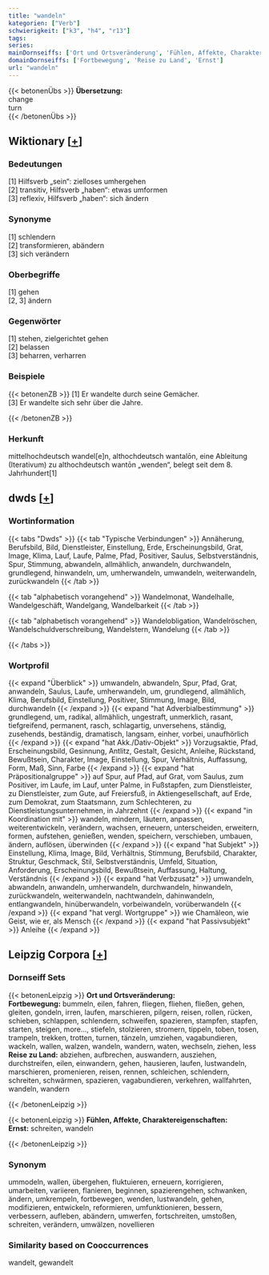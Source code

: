 ```yaml
---
title: "wandeln"
kategorien: ["Verb"]
schwierigkeit: ["k3", "h4", "r13"]
tags:
series:
mainDornseiffs: ['Ort und Ortsveränderung', 'Fühlen, Affekte, Charaktereigenschaften']
domainDornseiffs: ['Fortbewegung', 'Reise zu Land', 'Ernst']
url: "wandeln"
---
```


{{< betonenÜbs >}}
**Übersetzung:**  
change  
turn  
{{< /betonenÜbs >}}

## Wiktionary [[+](https://de.wiktionary.org/wiki/wandeln)]

### Bedeutungen
[1] Hilfsverb „sein“: zielloses umhergehen  
[2] transitiv, Hilfsverb „haben“: etwas umformen  
[3] reflexiv, Hilfsverb „haben“: sich ändern  

### Synonyme
[1] schlendern  
[2] transformieren, abändern  
[3] sich verändern  

### Oberbegriffe
[1] gehen  
[2, 3] ändern  

### Gegenwörter
[1] stehen, zielgerichtet gehen  
[2] belassen  
[3] beharren, verharren  

### Beispiele
{{< betonenZB >}}
[1] Er wandelte durch seine Gemächer.  
[3] Er wandelte sich sehr über die Jahre.  

{{< /betonenZB >}}
### Herkunft
mittelhochdeutsch wandel[e]n, althochdeutsch wantalōn, eine Ableitung (Iterativum) zu althochdeutsch wantōn „wenden“, belegt seit dem 8. Jahrhundert[1]  



## dwds [[+](https://www.dwds.de/wb/wandeln)]

### Wortinformation
{{< tabs "Dwds" >}}
{{< tab "Typische Verbindungen" >}}
Annäherung, Berufsbild, Bild, Dienstleister, Einstellung, Erde, Erscheinungsbild, Grat, Image, Klima, Lauf, Laufe, Palme, Pfad, Positiver, Saulus, Selbstverständnis, Spur, Stimmung, abwandeln, allmählich, anwandeln, durchwandeln, grundlegend, hinwandeln, um, umherwandeln, umwandeln, weiterwandeln, zurückwandeln
{{< /tab >}}

{{< tab "alphabetisch vorangehend" >}}
Wandelmonat, Wandelhalle, Wandelgeschäft, Wandelgang, Wandelbarkeit
{{< /tab >}}

{{< tab "alphabetisch vorangehend" >}}
Wandelobligation, Wandelröschen, Wandelschuldverschreibung, Wandelstern, Wandelung
{{< /tab >}}

{{< /tabs >}}

### Wortprofil
{{< expand "Überblick" >}} umwandeln, abwandeln, Spur, Pfad, Grat, anwandeln, Saulus, Laufe, umherwandeln, um, grundlegend, allmählich, Klima, Berufsbild, Einstellung, Positiver, Stimmung, Image, Bild, durchwandeln {{< /expand >}}
{{< expand "hat Adverbialbestimmung" >}} grundlegend, um, radikal, allmählich, ungestraft, unmerklich, rasant, tiefgreifend, permanent, rasch, schlagartig, unversehens, ständig, zusehends, beständig, dramatisch, langsam, einher, vorbei, unaufhörlich {{< /expand >}}
{{< expand "hat Akk./Dativ-Objekt" >}} Vorzugsaktie, Pfad, Erscheinungsbild, Gesinnung, Antlitz, Gestalt, Gesicht, Anleihe, Rückstand, Bewußtsein, Charakter, Image, Einstellung, Spur, Verhältnis, Auffassung, Form, Maß, Sinn, Farbe {{< /expand >}}
{{< expand "hat Präpositionalgruppe" >}} auf Spur, auf Pfad, auf Grat, vom Saulus, zum Positiver, im Laufe, im Lauf, unter Palme, in Fußstapfen, zum Dienstleister, zu Dienstleister, zum Gute, auf Freiersfuß, in Aktiengesellschaft, auf Erde, zum Demokrat, zum Staatsmann, zum Schlechteren, zu Dienstleistungsunternehmen, in Jahrzehnt {{< /expand >}}
{{< expand "in Koordination mit" >}} wandeln, mindern, läutern, anpassen, weiterentwickeln, verändern, wachsen, erneuern, unterscheiden, erweitern, formen, aufstehen, genießen, wenden, speichern, verschieben, umbauen, ändern, auflösen, überwinden {{< /expand >}}
{{< expand "hat Subjekt" >}} Einstellung, Klima, Image, Bild, Verhältnis, Stimmung, Berufsbild, Charakter, Struktur, Geschmack, Stil, Selbstverständnis, Umfeld, Situation, Anforderung, Erscheinungsbild, Bewußtsein, Auffassung, Haltung, Verständnis {{< /expand >}}
{{< expand "hat Verbzusatz" >}} umwandeln, abwandeln, anwandeln, umherwandeln, durchwandeln, hinwandeln, zurückwandeln, weiterwandeln, nachtwandeln, dahinwandeln, entlangwandeln, hinüberwandeln, vorbeiwandeln, vorüberwandeln {{< /expand >}}
{{< expand "hat vergl. Wortgruppe" >}} wie Chamäleon, wie Geist, wie er, als Mensch {{< /expand >}}
{{< expand "hat Passivsubjekt" >}} Anleihe {{< /expand >}}

## Leipzig Corpora [[+](https://corpora.uni-leipzig.de/en/res?word=wandeln&corpusId=deu_newscrawl-public_2018)]

### Dornseiff Sets
{{< betonenLeipzig >}}
**Ort und Ortsveränderung:**  
**Fortbewegung:** bummeln, eilen, fahren, fliegen, fliehen, fließen, gehen, gleiten, gondeln, irren, laufen, marschieren, pilgern, reisen, rollen, rücken, schieben, schlappen, schlendern, schweifen, spazieren, stampfen, stapfen, starten, steigen, more..., stiefeln, stolzieren, stromern, tippeln, toben, tosen, trampeln, trekken, trotten, turnen, tänzeln, umziehen, vagabundieren, wackeln, wallen, walzen, wandeln, wandern, waten, wechseln, ziehen, less  
**Reise zu Land:** abziehen, aufbrechen, auswandern, ausziehen, durchstreifen, eilen, einwandern, gehen, hausieren, laufen, lustwandeln, marschieren, promenieren, reisen, rennen, schleichen, schlendern, schreiten, schwärmen, spazieren, vagabundieren, verkehren, wallfahrten, wandeln, wandern  

{{< /betonenLeipzig >}}


{{< betonenLeipzig >}}
**Fühlen, Affekte, Charaktereigenschaften:**  
**Ernst:** schreiten, wandeln  

{{< /betonenLeipzig >}}

### Synonym
ummodeln, wallen, übergehen, fluktuieren, erneuern, korrigieren, umarbeiten, variieren, flanieren, beginnen, spazierengehen, schwanken, ändern, umkrempeln, fortbewegen, wenden, lustwandeln, gehen, modifizieren, entwickeln, reformieren, umfunktionieren, bessern, verbessern, aufleben, abändern, umwerfen, fortschreiten, umstoßen, schreiten, verändern, umwälzen, novellieren


### Similarity based on Cooccurrences
wandelt, gewandelt


